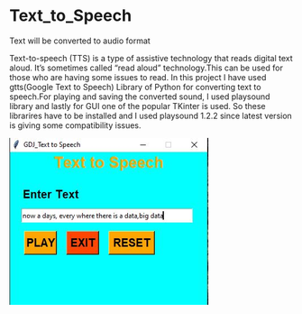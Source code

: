 # Text_to_Speech
Text  will be converted to audio format

Text-to-speech (TTS) is a type of assistive technology that reads digital text aloud. It’s sometimes called “read aloud” technology.This can be used for those who are having some issues to read.
In this project I have used gtts(Google Text to Speech) Library of Python for converting text to speech.For playing and saving the converted sound, I used playsound library and lastly for GUI one of the popular TKinter is used.
So these librarires have to be installed and I used playsound 1.2.2 since latest version is giving some compatibility issues.

![](https://github.com/ganeshj15/Text_to_Speech/blob/main/app_view.JPG)
